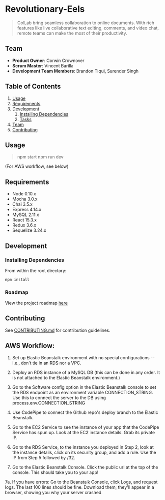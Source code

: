 # Revolutionary-Eels

> ColLab bring seamless collaboration to online documents. With rich features like live collaborative text editing, comments, and video chat, remote teams can make the most of their productivity.

## Team

  - __Product Owner__: Corwin Crownover
  - __Scrum Master__: Vincent Barilla
  - __Development Team Members__: Brandon Tiqui, Surender Singh

## Table of Contents

1. [Usage](#Usage)
1. [Requirements](#requirements)
1. [Development](#development)
    1. [Installing Dependencies](#installing-dependencies)
    1. [Tasks](#tasks)
1. [Team](#team)
1. [Contributing](#contributing)

## Usage

> npm start
> npm run dev

(For AWS workflow, see below)

## Requirements

- Node 0.10.x
- Mocha 3.0.x
- Chai 3.5.x
- Express 4.14.x
- MySQL 2.11.x
- React 15.3.x
- Redux 3.6.x
- Sequelize 3.24.x

## Development

### Installing Dependencies

From within the root directory:

```sh
npm install
```

### Roadmap

View the project roadmap [here](https://docs.google.com/document/d/1jpHbBoxCgretg2T-Pfyrd3b3YqQTCAfVlMO63ER3bAY/edit)


## Contributing

See [CONTRIBUTING.md](CONTRIBUTING.md) for contribution guidelines.


## AWS Workflow: 

1. Set up Elastic Beanstalk environment with no special configurations -- i.e., don't tie in an RDS nor a VPC. 

2. Deploy an RDS instance of a MySQL DB (this can be done in any order. It is not attached to the Elastic Beanstalk environment.)

3. Go to the Software config option in the Elastic Beanstalk console to set the RDS endpoint as an environment variable CONNECTION_STRING. Use this to connect the server to the DB using process.env.CONNECTION_STRING

4. Use CodePipe to connect the Github repo's deploy branch to the Elastic Beanstalk. 

5. Go to the EC2 Service to see the instance of your app that the CodePipe Service has spun up. Look at the EC2 instance details. Grab its private IP. 

6. Go to the RDS Service, to the instance you deployed in Step 2, look at the instance details, click on its security group, and add a rule. Use the IP from Step 5 followed by /32.

7. Go to the Elastic Beanstalk Console. Click the public url at the top of the console. This should take you to your app! 

7a. If you have errors: Go to the Beanstalk Console, click Logs, and request logs. The last 100 lines should be fine. Download them; they'll appear in a browser, showing you why your server crashed. 
